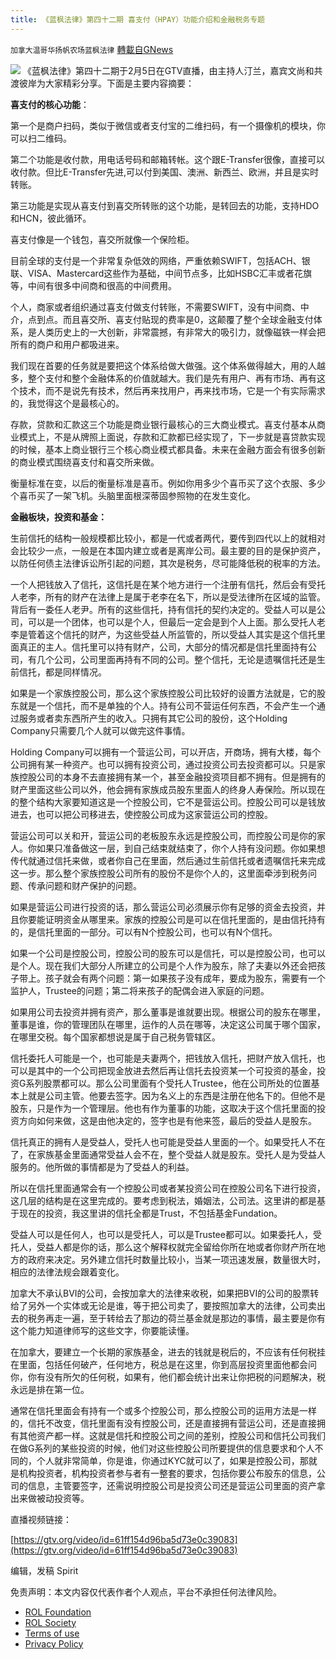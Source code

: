 ```yaml
---
title: 《蓝枫法律》第四十二期 喜支付（HPAY）功能介绍和金融税务专题
---
```

`加拿大温哥华扬帆农场蓝枫法律` [轉載自GNews](https://gnews.org/zh-hans/2001102/)

![](https://assets.gnews.org/wp-content/uploads/2022/02/IMG_3724.png)
《蓝枫法律》第四十二期于2月5日在GTV直播，由主持人汀兰，嘉宾文尚和共渡彼岸为大家精彩分享。下面是主要内容摘要：

**喜支付的核心功能**：

第一个是商户扫码，类似于微信或者支付宝的二维扫码，有一个摄像机的模块，你可以扫二维码。

第二个功能是收付款，用电话号码和邮箱转帐。这个跟E-Transfer很像，直接可以收付款。但比E-Transfer先进,可以付到美国、澳洲、新西兰、欧洲，并且是实时转账。

第三功能是实现从喜支付到喜交所转账的这个功能，是转回去的功能，支持HDO和HCN，彼此循环。

喜支付像是一个钱包，喜交所就像一个保险柜。

目前全球的支付是一个非常复杂低效的网络，严重依赖SWIFT，包括ACH、银联、VISA、Mastercard这些作为基础，中间节点多，比如HSBC汇丰或者花旗等，中间有很多中间商和很高的中间费用。

个人，商家或者组织通过喜支付做支付转账，不需要SWIFT，没有中间商、中介，点到点。而且喜交所、喜支付贴现的费率是0，这颠覆了整个全球金融支付体系，是人类历史上的一大创新，非常震撼，有非常大的吸引力，就像磁铁一样会把所有的商户和用户都吸进来。

我们现在首要的任务就是要把这个体系给做大做强。这个体系做得越大，用的人越多，整个支付和整个金融体系的价值就越大。我们是先有用户、再有市场、再有这个技术，而不是说先有技术，然后再来找用户，再来找市场，它是一个有实际需求的，我觉得这个是最核心的。

存款，贷款和汇款这三个功能是商业银行最核心的三大商业模式。喜支付基本从商业模式上，不是从牌照上面说，存款和汇款都已经实现了，下一步就是喜贷款实现的时候，基本上商业银行三个核心商业模式都具备。未来在金融方面会有很多创新的商业模式围绕喜支付和喜交所来做。

衡量标准在变，以后的衡量标准是喜币。例如你用多少个喜币买了这个衣服、多少个喜币买了一架飞机。头脑里面根深蒂固参照物的在发生变化。

**金融板块，投资和基金：**

生前信托的结构一般规模都比较小，都是一代或者两代，要传到四代以上的就相对会比较少一点，一般是在本国内建立或者是离岸公司。最主要的目的是保护资产，以防任何债主法律诉讼所引起的问题，其次是税务，尽可能降低税的税率的方法。

一个人把钱放入了信托，这信托是在某个地方进行一个注册有信托，然后会有受托人老李，所有的财产在法律上是属于老李在名下，所以是受法律所在区域的监管。背后有一委任人老尹。所有的这些信托，持有信托的契约决定的。受益人可以是公司，可以是一个团体，也可以是个人，但最后一定会是到个人上面。那么受托人老李是管着这个信托的财产，为这些受益人所监管的，所以受益人其实是这个信托里面真正的主人。信托里可以持有财产，公司，大部分的情况都是信托里面持有公司，有几个公司，公司里面再持有不同的公司。整个信托，无论是遗嘱信托还是生前信托，都是同样情况。

如果是一个家族控股公司，那么这个家族控股公司比较好的设置方法就是，它的股东就是一个信托，而不是单独的个人。持有公司不营运任何东西，不会产生一个通过服务或者卖东西所产生的收入。只拥有其它公司的股份，这个Holding Company只需要几个人就可以做完这件事情。

Holding Company可以拥有一个营运公司，可以开店，开商场，拥有大楼，每个公司拥有某一种资产。也可以拥有投资公司，通过投资公司去投资都可以。只是家族控股公司的本身不去直接拥有某一个，甚至金融投资项目都不拥有。但是拥有的财产里面这些公司以外，他会拥有家族成员股东里面人的终身人寿保险。所以现在的整个结构大家要知道这是一个控股公司，它不是营运公司。控股公司可以是钱放进去，也可以把公司移进去，使控股公司成为这家营运公司的控股。

营运公司可以关和开，营运公司的老板股东永远是控股公司，而控股公司是你的家人。你如果只准备做这一层，到自己结束就结束了，你个人持有没问题。你如果想传代就通过信托来做，或者你自己在里面，然后通过生前信托或者遗嘱信托来完成这一步。那么整个家族控股公司所有的股份不是你个人的，这里面牵涉到税务问题、传承问题和财产保护的问题。

如果是营运公司进行投资的话，那么营运公司必须展示你有足够的资金去投资，并且你要能证明资金从哪里来。家族的控股公司是可以在信托里面的，是由信托持有的，是信托里面的一部分。可以有N个控股公司，也可以有N个信托。

如果一个公司是控股公司，控股公司的股东可以是信托，可以是控股公司，也可以是个人。现在我们大部分人所建立的公司是个人作为股东，除了夫妻以外还会把孩子带上。孩子就会有两个问题：第一如果孩子没有成年，要成为股东，需要有一个监护人，Trustee的问题；第二将来孩子的配偶会进入家庭的问题。

如果用公司去投资并拥有资产，那么董事是谁就要出现。根据公司的股东在哪里，董事是谁，你的管理团队在哪里，运作的人员在哪等，决定这公司属于哪个国家，在哪里交税。每个国家都想说是属于自己税务管辖区。

信托委托人可能是一个，也可能是夫妻两个，把钱放入信托，把财产放入信托，也可以是其中的一个公司把现金放进去然后再让信托去投资某一个可投资的基金，投资G系列股票都可以。那么公司里面有个受托人Trustee，他在公司所处的位置基本上就是公司主管。他要去签字。因为名义上的东西是注册在他名下的。但他不是股东，只是作为一个管理层。他也有作为董事的功能，这取决于这个信托里面的投资方向如何来做，这是由他决定的，签字也是有他来签，最后的受益人是股东。

信托真正的拥有人是受益人，受托人也可能是受益人里面的一个。如果受托人不在了，在家族基金里面通常受益人会不在，整个受益人就是股东。受托人是为受益人服务的。他所做的事情都是为了受益人的利益。

所以在信托里面通常会有一个控股公司或者某投资公司在控股公司名下进行投资，这几层的结构是在这里完成的。要考虑到税法，婚姻法，公司法。这里讲的都是基于现在的投资，我这里讲的信托全都是Trust，不包括基金Fundation。

受益人可以是任何人，也可以是受托人，可以是Trustee都可以。如果委托人，受托人，受益人都是你的话，那么这个解释权就完全留给你所在地或者你财产所在地方的政府来决定。另外建立信托时数量比较小，当某一项迅速发展，数量很大时，相应的法律法规会跟着变化。

加拿大不承认BVI的公司，会按加拿大的法律来收税，如果把BVI的公司的股票转给了另外一个实体或无论是谁，等于把公司卖了，要按照加拿大的法律，公司卖出去的税务再走一遍，至于转给去了那边的荷兰基金就是那边的事情，最主要是你有这个能力知道律师写的这些文字，你要能读懂。

在加拿大，要建立一个长期的家族基金，进去的钱就是税后的，不应该有任何税挂在里面，包括任何破产，任何地方，税总是在这里，你到高层投资里面他都会问你，你有没有所欠的任何税，如果有，他们都会统计出来让你把税的问题解决，税永远是排在第一位。

通常在信托里面会有持有一个或多个控股公司，那么控股公司的运用方法是一样的，信托不改变，信托里面有没有控股公司，还是直接拥有营运公司，还是直接拥有其他资产都一样。这就是信托和控股公司之间的差别，控股公司和信托公司我们在做G系列的某些投资的时候，他们对这些控股公司所要提供的信息要求和个人不同的，个人就非常简单，你是谁，你通过KYC就可以了，如果是控股公司，那就是机构投资者，机构投资者参与者有一整套的要求，包括你要公布股东的信息，公司的信息，主管要签字，还需说明控股公司是投资公司还是营运公司里面的资产拿出来做被动投资等。

直播视频链接：

[https://gtv.org/video/id=61ff154d96ba5d73e0c39083](https://gtv.org/video/id=61ff154d96ba5d73e0c39083)

编辑，发稿 Spirit



 

免责声明：本文内容仅代表作者个人观点，平台不承担任何法律风险。

- [ROL Foundation](https://rolfoundation.org/)
- [ROL Society](https://rolsociety.org/)
- [Terms of use](https://gnews.org/terms-of-use-3/)
- [Privacy Policy](https://gnews.org/privacy-policy/)
